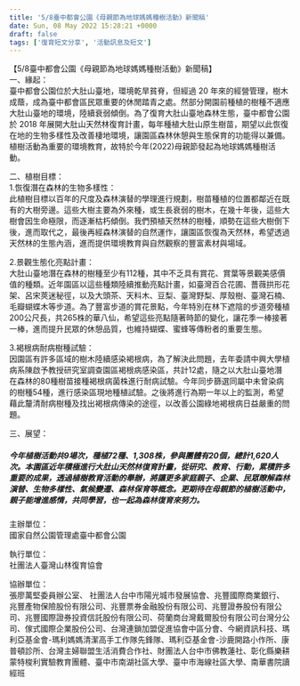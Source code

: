 ```yaml
---
title: '5/8臺中都會公園《母親節為地球媽媽種樹活動》新聞稿'
date: Sun, 08 May 2022 15:28:21 +0000
draft: false
tags: ['復育短文分享', '活動訊息及短文']
---
```


【5/8臺中都會公園《母親節為地球媽媽種樹活動》新聞稿】  
一、緣起：  
臺中都會公園位於大肚山臺地，環境乾旱貧脊，但經過 20 年來的經營管理，樹木成蔭，成為臺中都會區民眾重要的休閒踏青之處。然部分開園前種植的樹種不適應大肚山臺地的環境，陸續衰弱傾倒。為了復育大肚山臺地森林生態，臺中都會公園於 2018 年展開大肚山天然林復育計畫，每年種植大肚山原生樹苗，期望以此恢復在地的生物多樣性及改善棲地環境，讓園區森林休憩與生態保育的功能得以兼備。植樹活動為重要的環境教育，故特於今年(2022)母親節發起為地球媽媽種樹活動。

二、植樹目標：  
1.恢復潛在森林的生物多樣性：  
此植樹目標以百年的尺度及森林演替的學理進行規劃，樹苗種植的位置都鄰近在既有的大樹旁邊。這些大樹主要為外來種，或生長衰弱的樹木，在幾十年後，這些大樹會因生命極限，而逐漸枯朽傾倒。我們預植天然林的樹種，順勢在這些大樹倒下後，進而取代之，最後再經森林演替的自然運作，讓園區恢復為天然林，希望透過天然林的生態內涵，進而提供環境教育與自然觀察的豐富素材與場域。

2.景觀生態化亮點計畫：  
大肚山臺地潛在森林的樹種至少有112種，其中不乏具有賞花、賞葉等景觀美感價值的種類。近年園區以這些種類陸續推動亮點計畫，如臺灣百合花圃、薔薇拱形花架、呂宋莢迷秘徑，以及大頭茶、天料木、豆梨、臺灣野梨、厚殼樹、臺灣石楠、毛瓣蝴蝶木等步道。為了豐富步道的賞花景點，今年特別在林下遮陰的步道旁種植200公尺長，共265株的華八仙，希望這些亮點隨著時節的變化，讓花季一棒接著一棒，進而提升民眾的休憩品質，也維持蝴蝶、蜜蜂等傳粉者的重要生態。

3.褐根病耐病樹種試驗：  
因園區有許多區域的樹木陸續感染褐根病，為了解決此問題，去年委請中興大學植病系陳啟予教授研究室調查園區褐根病感染區，共計12處，隨之以大肚山臺地潛在森林的80種樹苗接種褐根病菌株進行耐病試驗。今年同步篩選同屬中未曾染病的樹種54種，進行感染區現地種植試驗。之後將進行為期一年以上的監測，希望藉此釐清耐病樹種及找出褐根病傳染的途徑，以改善公園綠地褐根病日益嚴重的問題。

三、展望：

##### 今年植樹活動共9場次，種植72種、1,308株，參與團體有20個，總計1,620人次。本園區近年積極進行大肚山天然林復育計畫，從研究、教育、行動，累積許多重要的成果，透過植樹教育活動的舉辦，將讓更多家庭親子、企業、民眾瞭解森林演替、生物多樣性、氣候變遷、森林保育等概念。更期待在母親節的植樹活動中，親子能增進感情，共同學習，也一起為森林復育來努力。

主辦單位：  
國家自然公園管理處臺中都會公園

執行單位：  
社團法人臺灣山林復育協會

協辦單位：  
張廖萬堅委員辦公室、 社團法人台中市陽光城市發展協會、兆豐國際商業銀行、兆豐產物保險股份有限公司、兆豐票券金融股份有限公司、兆豐證券股份有限公司、兆豐國際證券投資信託股份有限公司、荷蘭商台灣戴爾股份有限公司台灣分公司、傢式國際企業股份公司、台灣連鎖加盟促進協會中區分會、今網資訊科技、瑪利亞基金會-瑪利媽媽清潔高手工作隊先鋒隊、瑪利亞基金會-沙鹿開路小作所、康普頓診所、台灣主婦聯盟生活消費合作社、財團法人台中市佛教蓮社、彰化縣樂耕蒙特梭利實驗教育團體、臺中市南湖社區大學、臺中市海線社區大學、南華書院讀經班